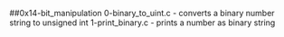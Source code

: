 ##0x14-bit_manipulation
0-binary_to_uint.c - converts a binary number string to unsigned int
1-print_binary.c - prints a number as binary string
